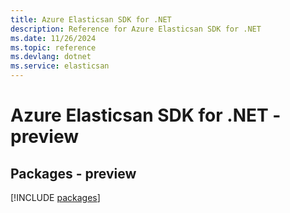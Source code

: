 ```yaml
---
title: Azure Elasticsan SDK for .NET
description: Reference for Azure Elasticsan SDK for .NET
ms.date: 11/26/2024
ms.topic: reference
ms.devlang: dotnet
ms.service: elasticsan
---
```

# Azure Elasticsan SDK for .NET - preview
## Packages - preview
[!INCLUDE [packages](elasticsan-index.md)]